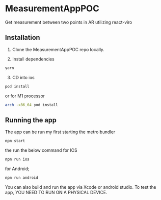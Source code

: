 # MeasurementAppPOC
Get measurement between two points in AR utilizing react-viro


## Installation

1. Clone the MeasurementAppPOC repo locally.

2. Install dependencies

```sh
yarn
```
3. CD into ios

```sh
pod install
```
or for M1 processor

```sh
arch -x86_64 pod install
```
## Running the app

The app can be run my first starting the metro bundler

```sh
npm start
```

the run the below command for IOS

```sh
npm run ios
```
for Android;

```sh
npm run android
```

You can also build and run the app via Xcode or android studio. To test the app, YOU NEED TO RUN ON A PHYSICAL DEVICE.
